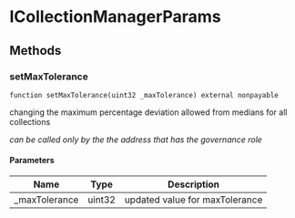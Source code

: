# ICollectionManagerParams









## Methods

### setMaxTolerance

```solidity
function setMaxTolerance(uint32 _maxTolerance) external nonpayable
```

changing the maximum percentage deviation allowed from medians for all collections

*can be called only by the the address that has the governance role*

#### Parameters

| Name | Type | Description |
|---|---|---|
| _maxTolerance | uint32 | updated value for maxTolerance




